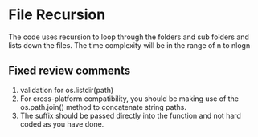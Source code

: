 # File Recursion

The code uses recursion to loop through the folders and sub folders and lists down the files. The time complexity will be in the range of n to nlogn

Fixed review comments
----------------------
1. validation for os.listdir(path)
2. For cross-platform compatibility, you should be making use of the os.path.join() method to concatenate string paths. 
3. The suffix should be passed directly into the function and not hard coded as you have done.